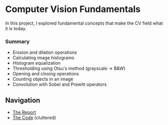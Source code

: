 # Computer Vision Fundamentals
In this project, I explored fundamental concepts that make the CV field what it is today.

### Summary
- Erosion and dilation operations
- Calculating image histograms
- Histogram equalization
- Thresholding using Otsu's method (grayscale -> B&W)
- Opening and closing operations
- Counting objects in an image
- Convolution with Sobel and Prewitt operators

## Navigation
- [The Report](computer-vision-fundamentals-report.pdf)
- [The Code](computer-vision-fundamentals.ipynb) (cluttered)
